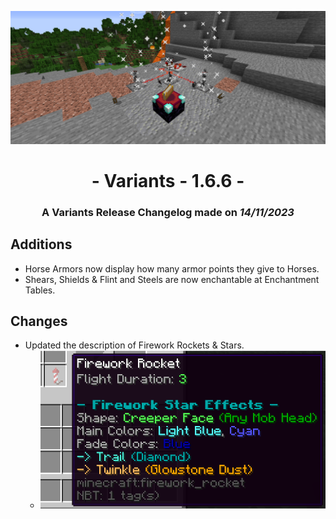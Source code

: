 ![Additions and Changes from 1.6.6](changelog_166.png)

# <center>- Variants - 1.6.6 -</center>
### <center>A Variants Release Changelog made on *14/11/2023*</center>

## Additions
- Horse Armors now display how many armor points they give to Horses.
- Shears, Shields & Flint and Steels are now enchantable at Enchantment Tables.

## Changes
- Updated the description of Firework Rockets & Stars.
  - ![The updated description of Firework Rockets](firework_description_166.png)